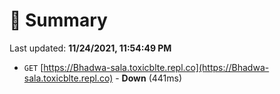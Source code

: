 # 📖 Summary
Last updated: **11/24/2021, 11:54:49 PM**

- `GET` [https://Bhadwa-sala.toxicblte.repl.co](https://Bhadwa-sala.toxicblte.repl.co) - **Down** (441ms)
